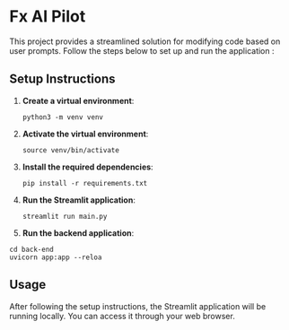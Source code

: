 # Fx AI Pilot

This project provides a streamlined solution for modifying code based on user prompts. Follow the steps below to set up and run the application :

## Setup Instructions

1. **Create a virtual environment**:
    ```
    python3 -m venv venv
    ```

2. **Activate the virtual environment**:
    ```
    source venv/bin/activate
    ```

3. **Install the required dependencies**:
    ```venv
    pip install -r requirements.txt
    ```

4. **Run the Streamlit application**:
    ```venv
    streamlit run main.py
    ```
5. **Run the backend application**:
```venv
cd back-end
uvicorn app:app --reloa
```
## Usage

After following the setup instructions, the Streamlit application will be running locally. You can access it through your web browser.